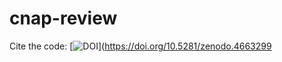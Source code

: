# cnap-review
Cite the code: [![DOI](https://zenodo.org/badge/210374538.svg)](https://doi.org/10.5281/zenodo.4663299

